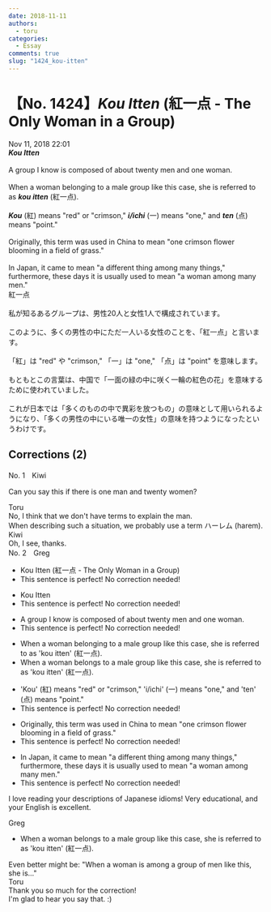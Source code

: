 ```yaml
---
date: 2018-11-11
authors:
  - toru
categories:
  - Essay
comments: true
slug: "1424_kou-itten"
---
```


# 【No. 1424】<strong><em>Kou Itten</strong></em> (紅一点 - The Only Woman in a Group)
<div class="date">Nov 11, 2018 22:01</div>
<div id="post"><div id="body_show_ori">
<strong><em>Kou Itten</strong></em><br/><br/>A group I know is composed of about twenty men and one woman.<br/><br/>When a woman belonging to a male group like this case, she is referred to as <strong><em>kou itten</em></strong> (紅一点).<br/><br/><strong><em>Kou</em></strong> (紅) means "red" or "crimson," <strong><em>i/ichi</em></strong> (一) means "one," and <strong><em>ten</em></strong> (点) means "point."<br/><br/>Originally, this term was used in China to mean "one crimson flower blooming in a field of grass."<br/><br/>In Japan, it came to mean "a different thing among many things," furthermore, these days it is usually used to mean "a woman among many men."
</div></div>

<!-- more -->

<div id="post_ja"><div id="body_show_mo">
紅一点<br/><br/>私が知るあるグループは、男性20人と女性1人で構成されています。<br/><br/>このように、多くの男性の中にただ一人いる女性のことを、「紅一点」と言います。<br/><br/>「紅」は "red" や "crimson," 「一」は "one," 「点」は "point" を意味します。<br/><br/>もともとこの言葉は、中国で「一面の緑の中に咲く一輪の紅色の花」を意味するために使われていました。<br/><br/>これが日本では「多くのものの中で異彩を放つもの」の意味として用いられるようになり、「多くの男性の中にいる唯一の女性」の意味を持つようになったというわけです。
</div></div>

## Corrections (2)
<div id="block"><div class="first_name"> No. 1　<span class="just_name">Kiwi</span></div><div id="block2">
<p class="comment_small">
 Can you say this if there is one man and twenty women?
</p>

</div><div class="name"><span class="just_name">Toru</span><br>
No, I think that we don't have terms to explain the man.<br/>When describing such a situation, we probably use a term ハーレム (harem).
</div>
<div class="name"><span class="just_name">Kiwi</span><br>
Oh, I see, thanks.
</div>
</div>
<div id="block"><div class="first_name"> No. 2　<span class="just_name">Greg</span></div><div id="block2">
<ul class="correction_field">
<li class="incorrect">Kou Itten (紅一点 - The Only Woman in a Group)</li>
<li class="corrected perfect">This sentence is perfect! No correction needed!</li>
</ul>
<ul class="correction_field">
<li class="incorrect">Kou Itten</li>
<li class="corrected perfect">This sentence is perfect! No correction needed!</li>
</ul>
<ul class="correction_field">
<li class="incorrect">A group I know is composed of about twenty men and one woman.</li>
<li class="corrected perfect">This sentence is perfect! No correction needed!</li>
</ul>
<ul class="correction_field">
<li class="incorrect">When a woman belonging to a male group like this case, she is referred to as 'kou itten' (紅一点).</li>
<li class="corrected correct">
When a woman belong<span class="f_red">s</span> to a male group like this <span class="sline">case</span>, she is referred to as 'kou itten' (紅一点).
</li>
</ul>
<ul class="correction_field">
<li class="incorrect">'Kou' (紅) means "red" or "crimson," 'i/ichi' (一) means "one," and 'ten' (点) means "point."</li>
<li class="corrected perfect">This sentence is perfect! No correction needed!</li>
</ul>
<ul class="correction_field">
<li class="incorrect">Originally, this term was used in China to mean "one crimson flower blooming in a field of grass."</li>
<li class="corrected perfect">This sentence is perfect! No correction needed!</li>
</ul>
<ul class="correction_field">
<li class="incorrect">In Japan, it came to mean "a different thing among many things," furthermore, these days it is usually used to mean "a woman among many men."</li>
<li class="corrected perfect">This sentence is perfect! No correction needed!</li>
</ul>
<p class="comment_small">
 I love reading your descriptions of Japanese idioms!  Very educational, and your English is excellent.
</p>

</div><div class="name"><span class="just_name">Greg</span><br><div class="quote_field"><ul class="correction_field">
<li class="corrected correct">
When a woman belong<span class="f_red">s</span> to a male group like this <span class="sline">case</span>, she is referred to as 'kou itten' (紅一点).
</li>
</ul></div>
Even better might be:  "When a woman is among a group of men like this, she is..."
</div>
<div class="name"><span class="just_name">Toru</span><br>
Thank you so much for the correction!<br/>I'm glad to hear you say that. :)
</div>
</div>
